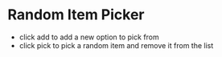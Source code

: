 # Random Item Picker

- click add to add a new option to pick from
- click pick to pick a random item and remove it from the list
